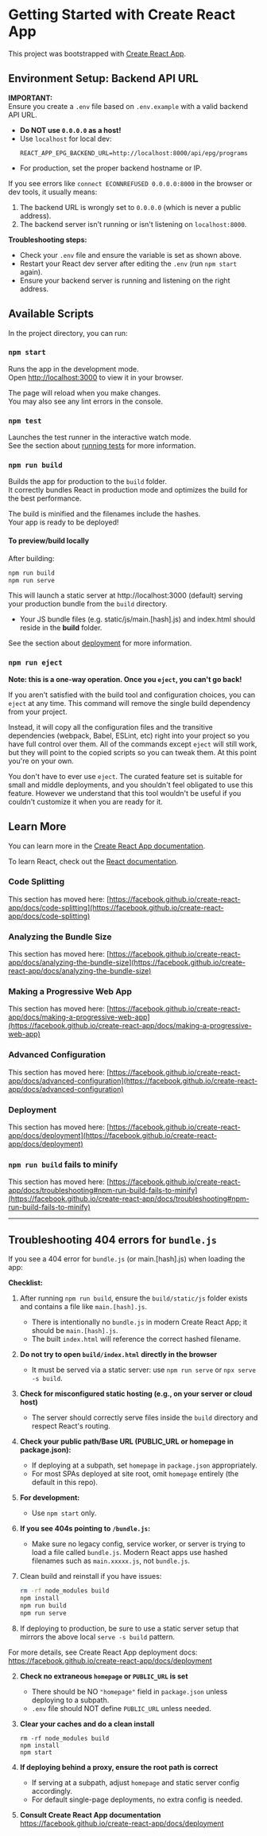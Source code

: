 # Getting Started with Create React App

This project was bootstrapped with [Create React App](https://github.com/facebook/create-react-app).

## Environment Setup: Backend API URL

**IMPORTANT:**  
Ensure you create a `.env` file based on `.env.example` with a valid backend API URL.  
- **Do NOT use `0.0.0.0` as a host!**  
- Use `localhost` for local dev:  
  ```
  REACT_APP_EPG_BACKEND_URL=http://localhost:8000/api/epg/programs
  ```
- For production, set the proper backend hostname or IP.

If you see errors like `connect ECONNREFUSED 0.0.0.0:8000` in the browser or dev tools, it usually means:
1. The backend URL is wrongly set to `0.0.0.0` (which is never a public address).
2. The backend server isn't running or isn't listening on `localhost:8000`.

**Troubleshooting steps:**
- Check your `.env` file and ensure the variable is set as shown above.
- Restart your React dev server after editing the `.env` (run `npm start` again).
- Ensure your backend server is running and listening on the right address.

## Available Scripts

In the project directory, you can run:

### `npm start`

Runs the app in the development mode.\
Open [http://localhost:3000](http://localhost:3000) to view it in your browser.

The page will reload when you make changes.\
You may also see any lint errors in the console.

### `npm test`

Launches the test runner in the interactive watch mode.\
See the section about [running tests](https://facebook.github.io/create-react-app/docs/running-tests) for more information.

### `npm run build`

Builds the app for production to the `build` folder.\
It correctly bundles React in production mode and optimizes the build for the best performance.

The build is minified and the filenames include the hashes.\
Your app is ready to be deployed!

#### To preview/build locally

After building:

```sh
npm run build
npm run serve
```

This will launch a static server at http://localhost:3000 (default) serving your production bundle from the `build` directory.
- Your JS bundle files (e.g. static/js/main.[hash].js) and index.html should reside in the **build** folder.

See the section about [deployment](https://facebook.github.io/create-react-app/docs/deployment) for more information.

### `npm run eject`

**Note: this is a one-way operation. Once you `eject`, you can't go back!**

If you aren't satisfied with the build tool and configuration choices, you can `eject` at any time. This command will remove the single build dependency from your project.

Instead, it will copy all the configuration files and the transitive dependencies (webpack, Babel, ESLint, etc) right into your project so you have full control over them. All of the commands except `eject` will still work, but they will point to the copied scripts so you can tweak them. At this point you're on your own.

You don't have to ever use `eject`. The curated feature set is suitable for small and middle deployments, and you shouldn't feel obligated to use this feature. However we understand that this tool wouldn't be useful if you couldn't customize it when you are ready for it.

## Learn More

You can learn more in the [Create React App documentation](https://facebook.github.io/create-react-app/docs/getting-started).

To learn React, check out the [React documentation](https://reactjs.org/).

### Code Splitting

This section has moved here: [https://facebook.github.io/create-react-app/docs/code-splitting](https://facebook.github.io/create-react-app/docs/code-splitting)

### Analyzing the Bundle Size

This section has moved here: [https://facebook.github.io/create-react-app/docs/analyzing-the-bundle-size](https://facebook.github.io/create-react-app/docs/analyzing-the-bundle-size)

### Making a Progressive Web App

This section has moved here: [https://facebook.github.io/create-react-app/docs/making-a-progressive-web-app](https://facebook.github.io/create-react-app/docs/making-a-progressive-web-app)

### Advanced Configuration

This section has moved here: [https://facebook.github.io/create-react-app/docs/advanced-configuration](https://facebook.github.io/create-react-app/docs/advanced-configuration)

### Deployment

This section has moved here: [https://facebook.github.io/create-react-app/docs/deployment](https://facebook.github.io/create-react-app/docs/deployment)

### `npm run build` fails to minify

This section has moved here: [https://facebook.github.io/create-react-app/docs/troubleshooting#npm-run-build-fails-to-minify](https://facebook.github.io/create-react-app/docs/troubleshooting#npm-run-build-fails-to-minify)

---

## Troubleshooting 404 errors for `bundle.js`

If you see a 404 error for `bundle.js` (or main.[hash].js) when loading the app:

**Checklist:**
1. After running `npm run build`, ensure the `build/static/js` folder exists and contains a file like `main.[hash].js`. 
   - There is intentionally no `bundle.js` in modern Create React App; it should be `main.[hash].js`.
   - The built `index.html` will reference the correct hashed filename.

2. **Do not try to open `build/index.html` directly in the browser**  
   - It must be served via a static server: use `npm run serve` or `npx serve -s build`.

3. **Check for misconfigured static hosting (e.g., on your server or cloud host)**  
   - The server should correctly serve files inside the `build` directory and respect React's routing.

4. **Check your public path/Base URL (PUBLIC_URL or homepage in package.json):**
   - If deploying at a subpath, set `homepage` in `package.json` appropriately.
   - For most SPAs deployed at site root, omit `homepage` entirely (the default in this repo).

5. **For development:**  
   - Use `npm start` only.

6. **If you see 404s pointing to `/bundle.js`:**  
   - Make sure no legacy config, service worker, or server is trying to load a file called `bundle.js`. Modern React apps use hashed filenames such as `main.xxxxx.js`, not `bundle.js`.

7. Clean build and reinstall if you have issues:
   ```sh
   rm -rf node_modules build
   npm install
   npm run build
   npm run serve
   ```

8. If deploying to production, be sure to use a static server setup that mirrors the above local `serve -s build` pattern.

For more details, see Create React App deployment docs:
https://facebook.github.io/create-react-app/docs/deployment

2. **Check no extraneous `homepage` or `PUBLIC_URL` is set**  
   - There should be NO `"homepage"` field in `package.json` unless deploying to a subpath.
   - `.env` file should NOT define `PUBLIC_URL` unless needed.

3. **Clear your caches and do a clean install**  
   ```
   rm -rf node_modules build
   npm install
   npm start
   ```

4. **If deploying behind a proxy, ensure the root path is correct**  
   - If serving at a subpath, adjust `homepage` and static server config accordingly.
   - For default single-page deployments, no extra config is needed.

5. **Consult Create React App documentation**  
   https://facebook.github.io/create-react-app/docs/deployment
